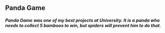 ## Panda Game

##### Panda Game was one of my best projects at University. It is a panda who needs to collect 5 bamboos to win, but spiders will prevent him to do that.
